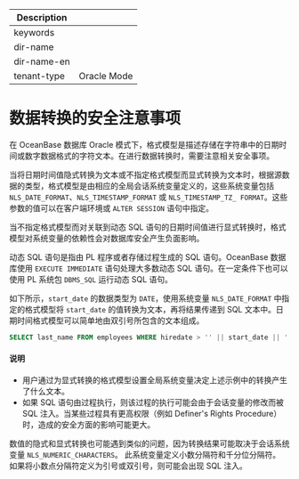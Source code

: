 | Description   |                 |
|---------------|-----------------|
| keywords      |                 |
| dir-name      |                 |
| dir-name-en   |                 |
| tenant-type   | Oracle Mode     |

# 数据转换的安全注意事项

在 OceanBase 数据库 Oracle 模式下，格式模型是描述存储在字符串中的日期时间或数字数据格式的字符文本。在进行数据转换时，需要注意相关安全事项。

当将日期时间值隐式转换为文本或不指定格式模型而显式转换为文本时，根据源数据的类型，格式模型是由相应的全局会话系统变量定义的，这些系统变量包括 `NLS_DATE_FORMAT`、`NLS_TIMESTAMP_FORMAT` 或 `NLS_TIMESTAMP_TZ_ FORMAT`。这些参数的值可以在客户端环境或 `ALTER SESSION` 语句中指定。

当不指定格式模型而对关联到动态 SQL 语句的日期时间值进行显式转换时，格式模型对系统变量的依赖性会对数据库安全产生负面影响。

动态 SQL 语句是指由 PL 程序或者存储过程生成的 SQL 语句。OceanBase 数据库使用 `EXECUTE IMMEDIATE` 语句处理大多数动态 SQL 语句。在一定条件下也可以使用 PL 系统包 `DBMS_SQL` 运行动态 SQL 语句。

如下所示，`start_date` 的数据类型为 `DATE`，使用系统变量 `NLS_DATE_FORMAT` 中指定的格式模型将 `start_date` 的值转换为文本，再将结果传递到 SQL 文本中。日期时间格式模型可以简单地由双引号所包含的文本组成。

```sql
SELECT last_name FROM employees WHERE hiredate > '' || start_date || '';
```

  <main id="notice" type='explain'>
    <h4>说明</h4>
    <ul>
    <li>用户通过为显式转换的格式模型设置全局系统变量决定上述示例中的转换产生了什么文本。</li>
    <li>如果 SQL 语句由过程执行，则该过程的执行可能会由于会话变量的修改而被 SQL 注入。当某些过程具有更高权限（例如 Definer's Rights Procedure）时，造成的安全方面的影响可能更大。</li>
    </ul>
  </main>

数值的隐式和显式转换也可能遇到类似的问题，因为转换结果可能取决于会话系统变量 `NLS_NUMERIC_CHARACTERS`。 此系统变量定义小数分隔符和千分位分隔符。 如果将小数点分隔符定义为引号或双引号，则可能会出现 SQL 注入。
